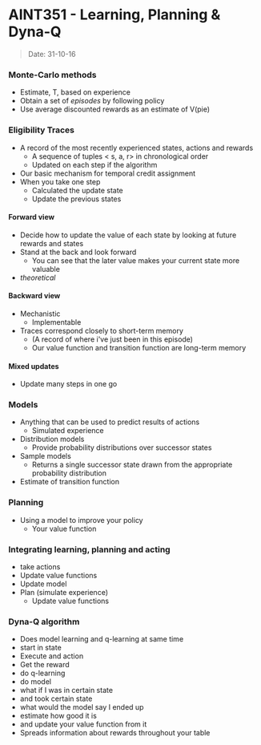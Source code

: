# AINT351 - Learning, Planning & Dyna-Q
> Date: 31-10-16

### Monte-Carlo methods

- Estimate, T, based on experience
- Obtain a set of _episodes_ by following policy
- Use average discounted rewards as an estimate of V(pie)

### Eligibility Traces

- A record of the most recently experienced states, actions and rewards
    - A sequence of tuples < s, a, r> in chronological order
    - Updated on each step if the algorithm
- Our basic mechanism for temporal credit assignment
- When you take one step
    - Calculated the update state
    - Update the previous states

#### Forward view

- Decide how to update the value of each state by looking at future rewards and states
- Stand at the back and look forward
    - You can see that the later value makes your current state more valuable
- _theoretical_

#### Backward view

- Mechanistic
    - Implementable
- Traces correspond closely to short-term memory
    - (A record of where i've just been in this episode)
    - Our value function and transition function are long-term memory

#### Mixed updates

- Update many steps in one go

### Models

- Anything that can be used to predict results of actions
    - Simulated experience
- Distribution models
    - Provide probability distributions over successor states
- Sample models
    - Returns a single successor state drawn from the appropriate probability distribution
- Estimate of transition function

### Planning

- Using a model to improve your policy
    - Your value function

### Integrating learning, planning and acting

- take actions
- Update value functions
- Update model
- Plan (simulate experience)
    - Update value functions

### Dyna-Q algorithm

- Does model learning and q-learning at same time
- start in state
- Execute and action
- Get the reward
- do q-learning
- do model
- what if I was in certain state
- and took certain state
- what would the model say I ended up
- estimate how good it is
- and update your value function from it
- Spreads information about rewards throughout your table


